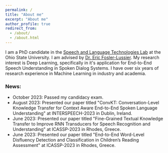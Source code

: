 ```yaml
---
permalink: /
title: "About me"
excerpt: "About me"
author_profile: true
redirect_from: 
  - /about/
  - /about.html
---
```

I am a PhD candidate in the [Speech and Language Technologies Lab](https://osu-slatelab.github.io/) at the Ohio State University. I am advised by [Dr. Eric Fosler-Lussier](https://efosler.github.io/). My research interest is Deep Learning, specifically in it's application for End-to-End Speech Understanding in Spoken Dialog Systems. I have over six years of research experience in Machine Learning in industry and academia.


### News:
* October 2023: Passed my candidacy exam.
* August 2023: Presented our paper titled "ConvKT: Conversation-Level Knowledge Transfer for Context Aware End-to-End Spoken Language Understanding" at INTERSPEECH-2023 in Dublin, Ireland.
* June 2023: Presented our paper titled "Fine-Grained Textual Knowledge Transfer to Improve RNN Transducers for Speech Recognition and Understanding" at ICASSP-2023 in Rhodes, Greece.
* June 2023: Presented our paper titled "End-to-End Word-Level Disfluency Detection and Classification in Children’s Reading Assessment" at ICASSP-2023 in Rhodes, Greece.
